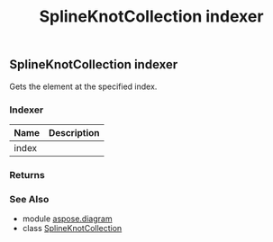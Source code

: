﻿---
title: SplineKnotCollection indexer
second_title: Aspose.Diagram for Python via .NET API References
description: 
type: docs
weight: 40
url: /python-net/aspose.diagram/splineknotcollection/__getitem__/
is_root: false
---

## SplineKnotCollection indexer


Gets the element at the specified index.
### Indexer
| Name | Description |
| :- | :- |
| index |  |


### Returns 




### See Also
* module [aspose.diagram](../../)
* class [SplineKnotCollection](/diagram/python-net/aspose.diagram/splineknotcollection)
